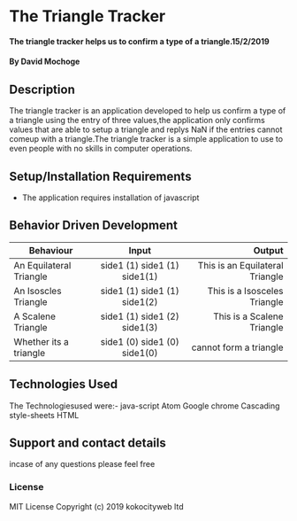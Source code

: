 
# The Triangle Tracker
#### The triangle tracker helps us to confirm a type of a triangle.15/2/2019
#### By David Mochoge
## Description
The triangle tracker is an application developed to help us confirm a type of a triangle using the entry of three values,the application only confirms values that are able to setup a  triangle and replys NaN if the entries cannot comeup with a triangle.The triangle tracker is a simple application to use to even people with no skills in computer operations.
## Setup/Installation Requirements
* The application requires installation of javascript
## Behavior Driven Development
| Behaviour                          | Input                        | Output                          |
| ---------------------------------  | :---------------------------:| -------------------------------:|
| An Equilateral Triangle            | side1 (1) side1 (1) side1(1) | This is an Equilateral Triangle |
| An Isoscles   Triangle             | side1 (1) side1 (1) side1(2) |  This is a Isosceles Triangle   |
| A Scalene Triangle                 | side1 (1) side1 (2) side1(3) |  This is a Scalene Triangle     |
| Whether its a triangle             | side1 (0) side1 (0) side1(0) |  cannot form a triangle         |
## Technologies Used
The Technologiesused were:-
java-script
Atom
Google chrome
Cascading style-sheets
HTML

## Support and contact details
incase of any questions please feel free
### License
MIT License
Copyright (c) 2019 kokocityweb ltd
